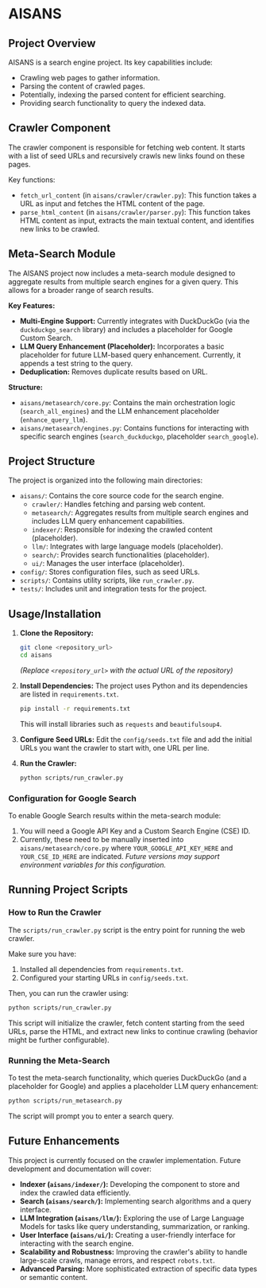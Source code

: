 # AISANS

## Project Overview

AISANS is a search engine project. Its key capabilities include:

*   Crawling web pages to gather information.
*   Parsing the content of crawled pages.
*   Potentially, indexing the parsed content for efficient searching.
*   Providing search functionality to query the indexed data.

## Crawler Component

The crawler component is responsible for fetching web content. It starts with a list of seed URLs and recursively crawls new links found on these pages.

Key functions:

*   `fetch_url_content` (in `aisans/crawler/crawler.py`): This function takes a URL as input and fetches the HTML content of the page.
*   `parse_html_content` (in `aisans/crawler/parser.py`): This function takes HTML content as input, extracts the main textual content, and identifies new links to be crawled.

## Meta-Search Module

The AISANS project now includes a meta-search module designed to aggregate results from multiple search engines for a given query. This allows for a broader range of search results.

**Key Features:**
-   **Multi-Engine Support:** Currently integrates with DuckDuckGo (via the `duckduckgo_search` library) and includes a placeholder for Google Custom Search.
-   **LLM Query Enhancement (Placeholder):** Incorporates a basic placeholder for future LLM-based query enhancement. Currently, it appends a test string to the query.
-   **Deduplication:** Removes duplicate results based on URL.

**Structure:**
-   `aisans/metasearch/core.py`: Contains the main orchestration logic (`search_all_engines`) and the LLM enhancement placeholder (`enhance_query_llm`).
-   `aisans/metasearch/engines.py`: Contains functions for interacting with specific search engines (`search_duckduckgo`, placeholder `search_google`).

## Project Structure

The project is organized into the following main directories:

*   `aisans/`: Contains the core source code for the search engine.
    *   `crawler/`:  Handles fetching and parsing web content.
    *   `metasearch/`: Aggregates results from multiple search engines and includes LLM query enhancement capabilities.
    *   `indexer/`: Responsible for indexing the crawled content (placeholder).
    *   `llm/`:  Integrates with large language models (placeholder).
    *   `search/`:  Provides search functionalities (placeholder).
    *   `ui/`: Manages the user interface (placeholder).
*   `config/`: Stores configuration files, such as seed URLs.
*   `scripts/`: Contains utility scripts, like `run_crawler.py`.
*   `tests/`: Includes unit and integration tests for the project.

## Usage/Installation

1.  **Clone the Repository:**
    ```bash
    git clone <repository_url>
    cd aisans
    ```
    *(Replace `<repository_url>` with the actual URL of the repository)*

2.  **Install Dependencies:**
    The project uses Python and its dependencies are listed in `requirements.txt`.
    ```bash
    pip install -r requirements.txt
    ```
    This will install libraries such as `requests` and `beautifulsoup4`.

3.  **Configure Seed URLs:**
    Edit the `config/seeds.txt` file and add the initial URLs you want the crawler to start with, one URL per line.

4.  **Run the Crawler:**
    ```bash
    python scripts/run_crawler.py
    ```

### Configuration for Google Search

To enable Google Search results within the meta-search module:
1.  You will need a Google API Key and a Custom Search Engine (CSE) ID.
2.  Currently, these need to be manually inserted into `aisans/metasearch/core.py` where `YOUR_GOOGLE_API_KEY_HERE` and `YOUR_CSE_ID_HERE` are indicated.
    *Future versions may support environment variables for this configuration.*

## Running Project Scripts

### How to Run the Crawler

The `scripts/run_crawler.py` script is the entry point for running the web crawler.

Make sure you have:
1. Installed all dependencies from `requirements.txt`.
2. Configured your starting URLs in `config/seeds.txt`.

Then, you can run the crawler using:
```bash
python scripts/run_crawler.py
```

This script will initialize the crawler, fetch content starting from the seed URLs, parse the HTML, and extract new links to continue crawling (behavior might be further configurable).

### Running the Meta-Search

To test the meta-search functionality, which queries DuckDuckGo (and a placeholder for Google) and applies a placeholder LLM query enhancement:

```bash
python scripts/run_metasearch.py
```
The script will prompt you to enter a search query.

## Future Enhancements

This project is currently focused on the crawler implementation. Future development and documentation will cover:

*   **Indexer (`aisans/indexer/`):** Developing the component to store and index the crawled data efficiently.
*   **Search (`aisans/search/`):** Implementing search algorithms and a query interface.
*   **LLM Integration (`aisans/llm/`):** Exploring the use of Large Language Models for tasks like query understanding, summarization, or ranking.
*   **User Interface (`aisans/ui/`):** Creating a user-friendly interface for interacting with the search engine.
*   **Scalability and Robustness:** Improving the crawler's ability to handle large-scale crawls, manage errors, and respect `robots.txt`.
*   **Advanced Parsing:** More sophisticated extraction of specific data types or semantic content.
